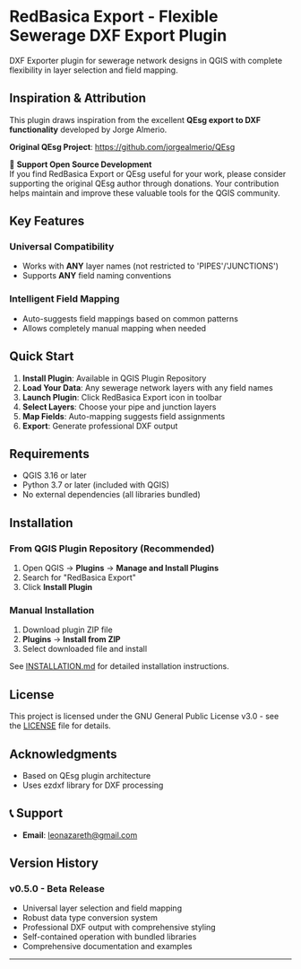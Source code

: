 # RedBasica Export - Flexible Sewerage DXF Export Plugin

DXF Exporter plugin for sewerage network designs in QGIS with complete flexibility in layer selection and field mapping.

## Inspiration & Attribution

This plugin draws inspiration from the excellent **QEsg export to DXF functionality** developed by Jorge Almerio.

**Original QEsg Project**: https://github.com/jorgealmerio/QEsg

💝 **Support Open Source Development**  
If you find RedBasica Export or QEsg useful for your work, please consider supporting the original QEsg author through donations. Your contribution helps maintain and improve these valuable tools for the QGIS community.

## Key Features

### Universal Compatibility
- Works with **ANY** layer names (not restricted to 'PIPES'/'JUNCTIONS')
- Supports **ANY** field naming conventions

### Intelligent Field Mapping
- Auto-suggests field mappings based on common patterns
- Allows completely manual mapping when needed

## Quick Start

1. **Install Plugin**: Available in QGIS Plugin Repository
2. **Load Your Data**: Any sewerage network layers with any field names
3. **Launch Plugin**: Click RedBasica Export icon in toolbar
4. **Select Layers**: Choose your pipe and junction layers
5. **Map Fields**: Auto-mapping suggests field assignments
6. **Export**: Generate professional DXF output

## Requirements

- QGIS 3.16 or later
- Python 3.7 or later (included with QGIS)
- No external dependencies (all libraries bundled)

## Installation

### From QGIS Plugin Repository (Recommended)
1. Open QGIS → **Plugins** → **Manage and Install Plugins**
2. Search for "RedBasica Export"
3. Click **Install Plugin**

### Manual Installation
1. Download plugin ZIP file
2. **Plugins** → **Install from ZIP**
3. Select downloaded file and install

See [INSTALLATION.md](INSTALLATION.md) for detailed installation instructions.


## License

This project is licensed under the GNU General Public License v3.0 - see the [LICENSE](LICENSE) file for details.

## Acknowledgments

- Based on QEsg plugin architecture
- Uses ezdxf library for DXF processing

## 📞 Support

- **Email**: leonazareth@gmail.com

## Version History

### v0.5.0 - Beta Release
- Universal layer selection and field mapping
- Robust data type conversion system
- Professional DXF output with comprehensive styling
- Self-contained operation with bundled libraries
- Comprehensive documentation and examples

---

